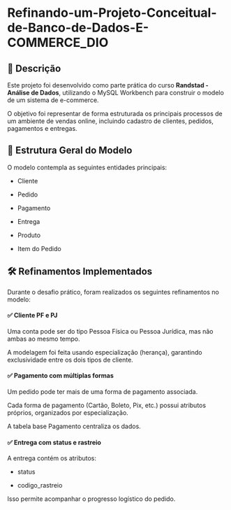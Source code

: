 
# Refinando-um-Projeto-Conceitual-de-Banco-de-Dados-E-COMMERCE_DIO

## 🎯 Descrição
Este projeto foi desenvolvido como parte prática do curso **Randstad - Análise de Dados**, utilizando o MySQL Workbench para construir o modelo de um sistema de e-commerce.

O objetivo foi representar de forma estruturada os principais processos de um ambiente de vendas online, incluindo cadastro de clientes, pedidos, pagamentos e entregas.

## 🧩 Estrutura Geral do Modelo
O modelo contempla as seguintes entidades principais:

* Cliente

* Pedido

* Pagamento

* Entrega

* Produto

* Item do Pedido

## 🛠️ Refinamentos Implementados
Durante o desafio prático, foram realizados os seguintes refinamentos no modelo:

#### ✅ Cliente PF e PJ
Uma conta pode ser do tipo Pessoa Física ou Pessoa Jurídica, mas não ambas ao mesmo tempo.

A modelagem foi feita usando especialização (herança), garantindo exclusividade entre os dois tipos de cliente.

#### ✅ Pagamento com múltiplas formas
Um pedido pode ter mais de uma forma de pagamento associada.

Cada forma de pagamento (Cartão, Boleto, Pix, etc.) possui atributos próprios, organizados por especialização.

A tabela base Pagamento centraliza os dados.

#### ✅ Entrega com status e rastreio
A entrega contém os atributos:

* status 

* codigo_rastreio

Isso permite acompanhar o progresso logístico do pedido.


